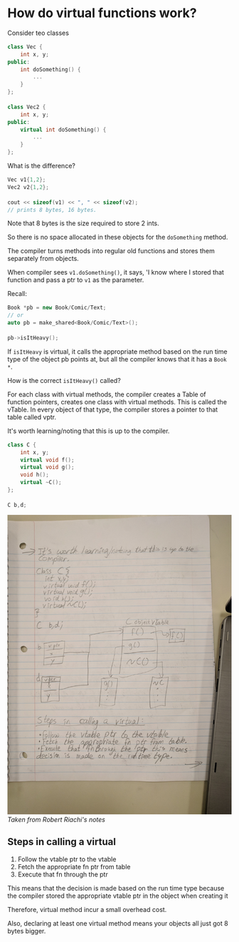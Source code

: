 # How do virtual functions work?

Consider teo classes

```c++
class Vec {
    int x, y;
public:
    int doSomething() {
        ...
    }
};

class Vec2 {
    int x, y;
public:
    virtual int doSomething() {
        ...
    }
};
```

What is the difference?

```c++
Vec v1{1,2};
Vec2 v2{1,2};

cout << sizeof(v1) << ", " << sizeof(v2);
// prints 8 bytes, 16 bytes.
```

Note that 8 bytes is the size required to store 2 ints.

So there is no space allocated in these objects for the `doSomething` method.

The compiler turns methods into regular old functions and stores them separately from objects.

When compiler sees `v1.doSomething()`, it says, 'I know where I stored that function and pass a ptr to `v1` as the parameter.

Recall:

```c++
Book *pb = new Book/Comic/Text;
// or
auto pb = make_shared<Book/Comic/Text>();

pb->isItHeavy();
```

If `isItHeavy` is virtual, it calls the appropriate method based on the run time type of the object pb points at, but all the compiler knows that it has a `Book *`.

How is the correct `isItHeavy()` called?

For each class with virtual methods, the compiler creates a Table of function pointers, creates one class with virtual methods. This is called the vTable. In every object of that type, the compiler stores a pointer to that table called vptr.

It's worth learning/noting that this is up to the compiler.

```c++
class C {
    int x, y;
    virtual void f();
    virtual void g();
    void h();
    virtual ~C();
};

C b,d;
```

![How virtual functions work - Robert Riachi's Notes](res/VirtualFunctions.jpg)
*Taken from Robert Riachi's notes*

## Steps in calling a virtual

1. Follow the vtable ptr to the vtable
2. Fetch the appropriate fn ptr from table
3. Execute that fn through the ptr

This means that the decision is made based on the run time type because the compiler stored the appropriate vtable ptr in the object when creating it

Therefore, virtual method incur a small overhead cost.

Also, declaring at least one virtual method means your objects all just got 8 bytes bigger.
